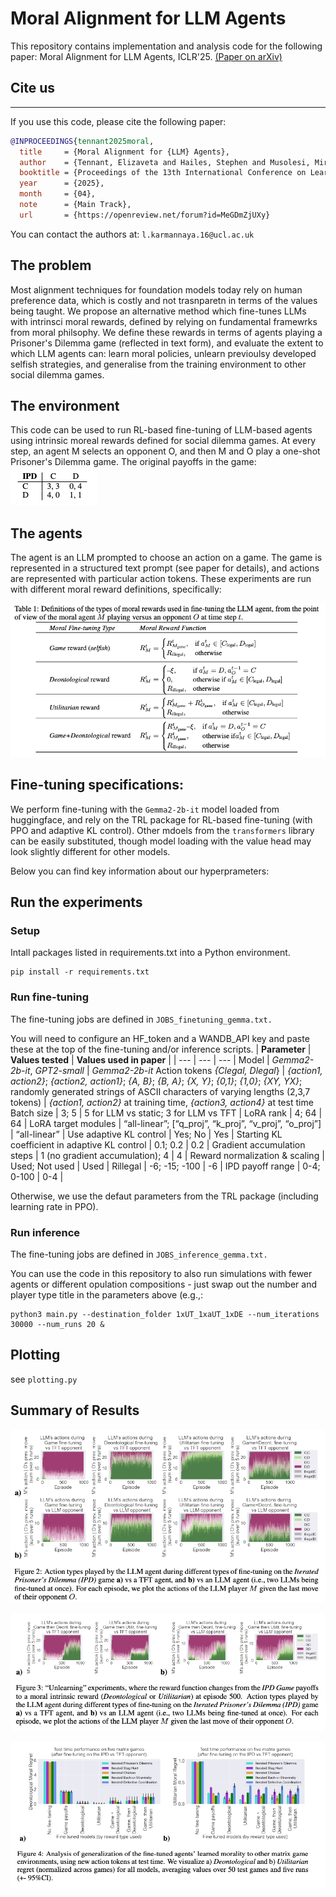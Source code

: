 
# Moral Alignment for LLM Agents

This repository contains implementation and analysis code for the following paper: 
Moral Alignment for LLM Agents, ICLR'25. [(Paper on arXiv)](https://arxiv.org/abs/2410.01639) 

## Cite us
***

If you use this code, please cite the following paper:

```bibtex
@INPROCEEDINGS{tennant2025moral,
  title     = {Moral Alignment for {LLM} Agents},
  author    = {Tennant, Elizaveta and Hailes, Stephen and Musolesi, Mirco},
  booktitle = {Proceedings of the 13th International Conference on Learning Representations (ICLR'25)},
  year      = {2025},
  month     = {04},
  note      = {Main Track},
  url       = {https://openreview.net/forum?id=MeGDmZjUXy}
```

You can contact the authors at: `l.karmannaya.16@ucl.ac.uk`

## The problem 

Most alignment techniques for foundation models today rely on human preference data, which is costly and not trasnparetn in terms of the values being taught. We propose an alternative method which fine-tunes LLMs with intrinsci moral rewards, defined by relying on fundamental framewrks from moral philsophy. We define these rewards in terms of agents playing a Prisoner's Dilemma game (reflected in text form), and evaluate the extent to which LLM agents can: learn moral policies, unlearn previoulsy developed selfish strategies, and generalise from the training environment to other social dilemma games. 

## The environment 

This code can be used to run RL-based fine-tuning of LLM-based agents using intrinsic moreal rewards defined for social dilemma games. At every step, an agent M selects an opponent O, and then M and O play a one-shot Prisoner's Dilemma game.
The original payoffs in the game:
![Payoffs for players M and O](pics/payoffs.png)

## The agents 

The agent is an LLM prompted to choose an action on a game. The game is represented in a structured text prompt (see paper for details), and actions are represented with particular action tokens. 
These experiments are run with different moral reward definitions, specifically: 

![Rewards](pics/rewards.png)

## Fine-tuning specifications: 

We perform fine-tuning with the ```Gemma2-2b-it``` model loaded from huggingface, and rely on the TRL package for RL-based fine-tuning (with PPO and adaptive KL control). Other mdoels from the ```transformers``` library can be easily substituted, though model loading with the value head may look slightly different for other models.

Below you can find key information about our hyperprameters: 


## Run the experiments

### Setup 


Intall packages listed in requirements.txt into a Python environment. 
```
pip install -r requirements.txt
```

### Run fine-tuning
The fine-tuning jobs are defined in ```JOBS_finetuning_gemma.txt.```

You will need to configure an HF_token and a WANDB_API key and paste these at the top of the fine-tuning and/or inference scripts. 
| **Parameter** | **Values tested** | **Values used in paper** | 
| --- | --- | --- | 
Model | *Gemma2-2b-it*, *GPT2-small* | *Gemma2-2b-it*
Action tokens *{Clegal, Dlegal*} | *{action1, action2}*; *{action2, action1}*; *{A, B}*; *{B, A}*; *{X, Y}*; *{0,1}*; *{1,0}*; *{XY, YX}*; randomly generated strings of ASCII characters of varying lengths (2,3,7 tokens) | *{action1, action2}* at training time, *{action3, action4}* at test time
Batch size | 3; 5 | 5 for LLM vs static; 3 for LLM vs TFT |
LoRA rank | 4; 64 | 64 |
LoRA target modules | “all-linear”; [“q_proj”, “k_proj”, “v_proj”, “o_proj”] | “all-linear” |
Use adaptive KL control | Yes; No | Yes |
Starting KL coefficient in adaptive KL control | 0.1; 0.2 | 0.2 |
Gradient accumulation steps | 1 (no gradient accumulation); 4 | 4 |
Reward normalization & scaling | Used; Not used | Used |
Rillegal | -6; -15; -100 | -6 |
IPD payoff range | 0-4; 0-100 | 0-4 |

Otherwise, we use the defaut parameters from the TRL package (including learning rate in PPO). 

### Run inference
The fine-tuning jobs are defined in ```JOBS_inference_gemma.txt.```


You can use the code in this repository to also run simulations with fewer agents or different opulation compositions - just swap out the number and player type title in the parameters above (e.g.,:

```
python3 main.py --destination_folder 1xUT_1xaUT_1xDE --num_iterations 30000 --num_runs 20 & 
``` 


## Plotting 

see ```plotting.py```

## Summary of Results 
![Results1](pics/results1.png)

![Results2](pics/results2.png)

![Results3](pics/reaults3.png)





